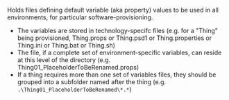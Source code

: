 Holds files defining default variable (aka property) values to be used in all environments, for particular software-provisioning.
- The variables are stored in technology-specifc files (e.g. for a "Thing" being provisioned, Thing.props or Thing.psd1 or Thing.properties or Thing.ini or Thing.bat or Thing.sh)
- The file, if a complete set of environment-specific variables, can reside at this level of the directory (e.g. Thing01_PlaceholderToBeRenamed.props)
- If a thing requires more than one set of variables files, they should be grouped into a subfolder named after the thing (e.g. `.\Thing01_PlaceholderToBeRenamed\*.*`) 